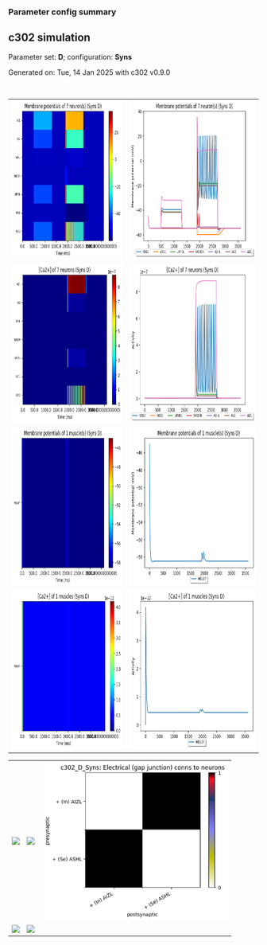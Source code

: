 ### Parameter config summary 
<h2>c302 simulation</h2>
<p>Parameter set: <b>D</b>; configuration: <b>Syns</b></p>
<p>Generated on: Tue, 14 Jan 2025 with c302 v0.9.0</p><br/>
<table>

<tr>
  <td><a href="images/neurons_D_Syns.png"><img alt=" " src="images/neurons_D_Syns.png" height="320"/></a></td>
  <td><a href="images/traces_neuron_Syns_D.png"><img alt=" " src="images/traces_neuron_Syns_D.png" height="320"/></a></td>
</tr>

<tr>
  <td><a href="images/neuron_activity_D_Syns.png"><img alt=" " src="images/neuron_activity_D_Syns.png" height="320"/></a></td>
  <td><a href="images/traces_neuron_activity_Syns_D.png"><img alt=" " src="images/traces_neuron_activity_Syns_D.png" height="320"/></a></td>
</tr>

<tr>
  <td><a href="images/muscles_D_Syns.png"><img alt=" " src="images/muscles_D_Syns.png" height="320"/></a></td>
  <td><a href="images/traces_muscles_Syns_D.png"><img alt=" " src="images/traces_muscles_Syns_D.png" height="320"/></a></td>
</tr>

<tr>
  <td><a href="images/muscle_activity_D_Syns.png"><img alt=" " src="images/muscle_activity_D_Syns.png" height="320"/></a></td>
  <td><a href="images/traces_muscles_activity_Syns_D.png"><img alt=" " src="images/traces_muscles_activity_Syns_D.png" height="320"/></a></td>
</tr>
</table>
<table>

<tr><td><a href="images/c302_D_Syns_exc_to_neurons.png"><img alt=" " src="images/c302_D_Syns_exc_to_neurons.png" height="320"/></a></td>

  <td><a href="images/c302_D_Syns_inh_to_neurons.png"><img alt=" " src="images/c302_D_Syns_inh_to_neurons.png" height="320"/></a></td>

  <td><a href="images/c302_D_Syns_elec_neurons_neurons.png"><img alt=" " src="images/c302_D_Syns_elec_neurons_neurons.png" height="320"/></a></td></tr>

<tr><td><a href="images/c302_D_Syns_exc_to_muscles.png"><img alt=" " src="images/c302_D_Syns_exc_to_muscles.png" height="320"/></a></td>

  <td><a href="images/c302_D_Syns_inh_to_muscles.png"><img alt=" " src="images/c302_D_Syns_inh_to_muscles.png" height="320"/></a></td></tr>
</table>
